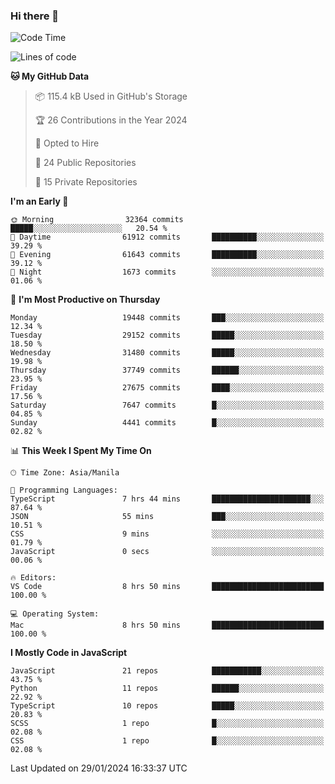 ### Hi there 👋

<!--START_SECTION:waka-->
![Code Time](http://img.shields.io/badge/Code%20Time-547%20hrs%2020%20mins-blue)

![Lines of code](https://img.shields.io/badge/From%20Hello%20World%20I%27ve%20Written-63.0%20million%20lines%20of%20code-blue)

**🐱 My GitHub Data** 

> 📦 115.4 kB Used in GitHub's Storage 
 > 
> 🏆 26 Contributions in the Year 2024
 > 
> 💼 Opted to Hire
 > 
> 📜 24 Public Repositories 
 > 
> 🔑 15 Private Repositories 
 > 
**I'm an Early 🐤** 

```text
🌞 Morning                32364 commits       █████░░░░░░░░░░░░░░░░░░░░   20.54 % 
🌆 Daytime                61912 commits       ██████████░░░░░░░░░░░░░░░   39.29 % 
🌃 Evening                61643 commits       ██████████░░░░░░░░░░░░░░░   39.12 % 
🌙 Night                  1673 commits        ░░░░░░░░░░░░░░░░░░░░░░░░░   01.06 % 
```
📅 **I'm Most Productive on Thursday** 

```text
Monday                   19448 commits       ███░░░░░░░░░░░░░░░░░░░░░░   12.34 % 
Tuesday                  29152 commits       █████░░░░░░░░░░░░░░░░░░░░   18.50 % 
Wednesday                31480 commits       █████░░░░░░░░░░░░░░░░░░░░   19.98 % 
Thursday                 37749 commits       ██████░░░░░░░░░░░░░░░░░░░   23.95 % 
Friday                   27675 commits       ████░░░░░░░░░░░░░░░░░░░░░   17.56 % 
Saturday                 7647 commits        █░░░░░░░░░░░░░░░░░░░░░░░░   04.85 % 
Sunday                   4441 commits        █░░░░░░░░░░░░░░░░░░░░░░░░   02.82 % 
```


📊 **This Week I Spent My Time On** 

```text
🕑︎ Time Zone: Asia/Manila

💬 Programming Languages: 
TypeScript               7 hrs 44 mins       ██████████████████████░░░   87.64 % 
JSON                     55 mins             ███░░░░░░░░░░░░░░░░░░░░░░   10.51 % 
CSS                      9 mins              ░░░░░░░░░░░░░░░░░░░░░░░░░   01.79 % 
JavaScript               0 secs              ░░░░░░░░░░░░░░░░░░░░░░░░░   00.06 % 

🔥 Editors: 
VS Code                  8 hrs 50 mins       █████████████████████████   100.00 % 

💻 Operating System: 
Mac                      8 hrs 50 mins       █████████████████████████   100.00 % 
```

**I Mostly Code in JavaScript** 

```text
JavaScript               21 repos            ███████████░░░░░░░░░░░░░░   43.75 % 
Python                   11 repos            ██████░░░░░░░░░░░░░░░░░░░   22.92 % 
TypeScript               10 repos            █████░░░░░░░░░░░░░░░░░░░░   20.83 % 
SCSS                     1 repo              █░░░░░░░░░░░░░░░░░░░░░░░░   02.08 % 
CSS                      1 repo              █░░░░░░░░░░░░░░░░░░░░░░░░   02.08 % 
```




 Last Updated on 29/01/2024 16:33:37 UTC
<!--END_SECTION:waka-->
